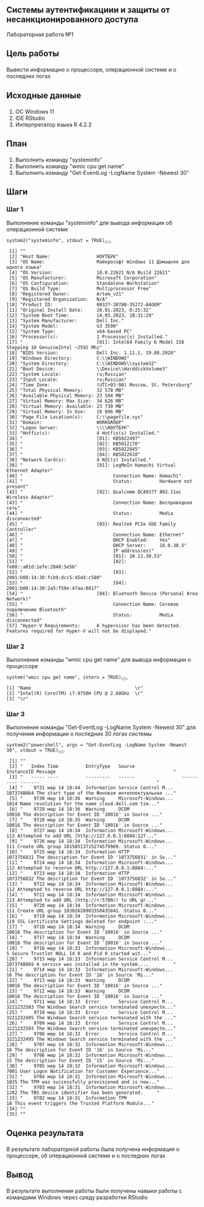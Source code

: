 </head>

<body class="fullcontent">

<div id="quarto-content" class="page-columns page-rows-contents page-layout-article">

<main class="content" id="quarto-document-content">

<section id="системы-аутентификациии-и-защиты-от-несанкционированного-доступа" class="level1">

<h1>Системы аутентификациии и защиты от несанкционированного доступа</h1>

<p>Лабораторная работа №1</p>

<section id="цель-работы" class="level2">

<h2 class="anchored" data-anchor-id="цель-работы">

Цель работы

</h2>

<p>Вывести информацию о процессоре, операционной системе и о последних логах</p>

</section>

<section id="исходные-данные" class="level2">

<h2 class="anchored" data-anchor-id="исходные-данные">

Исходные данные

</h2>

<ol type="1">

<li>ОС Windows 11</li>

<li>IDE RStudio</li>

<li>Интерпретатор языка R 4.2.2</li>

</ol>

</section>

<section id="план" class="level2">

<h2 class="anchored" data-anchor-id="план">

План

</h2>

<ol type="1">

<li>Выполнить команду "systeminfo"</li>

<li>Выполнить команду "wmic cpu get name"</li>

<li>Выполнить команду "Get-EventLog -LogName System -Newest 30"</li>

</ol>

</section>

<section id="шаги" class="level2">

<h2 class="anchored" data-anchor-id="шаги">

Шаги

</h2>

<section id="шаг-1" class="level3">

<h3 class="anchored" data-anchor-id="шаг-1">

Шаг 1

</h3>

<p>Выполнение команды "systeminfo" для вывода информации об операционной системе</p>


<pre class="sourceCode r code-with-copy"><code class="sourceCode r"><span id="cb1-1"><a href="#cb1-1" aria-hidden="true" tabindex="-1"></a><span class="fu">system2</span>(<span class="st">"systeminfo"</span>, <span class="at">stdout =</span> <span class="cn">TRUE</span>)</span></code><button title="Copy to Clipboard" class="code-copy-button"><i class="bi"></i></button></pre>

<pre><code> [1] ""                                                                                                               
 [2] "Host Name:                 НОУТБУК"                                                                             
 [3] "OS Name:                   Майкрософт Windows 11 Домашняя для одного языка"                                     
 [4] "OS Version:                10.0.22621 N/A Build 22621"                                                          
 [5] "OS Manufacturer:           Microsoft Corporation"                                                               
 [6] "OS Configuration:          Standalone Workstation"                                                              
 [7] "OS Build Type:             Multiprocessor Free"                                                                 
 [8] "Registered Owner:          Artem_v21"                                                                           
 [9] "Registered Organization:   N/A"                                                                                 
[10] "Product ID:                00327-30780-35272-AAOEM"                                                             
[11] "Original Install Date:     28.01.2023, 0:25:32"                                                                 
[12] "System Boot Time:          14.03.2023, 18:31:29"                                                                
[13] "System Manufacturer:       Dell Inc."                                                                           
[14] "System Model:              G3 3590"                                                                             
[15] "System Type:               x64-based PC"                                                                        
[16] "Processor(s):              1 Processor(s) Installed."                                                           
[17] "                           [01]: Intel64 Family 6 Model 158 Stepping 10 GenuineIntel ~2592 Mhz"                 
[18] "BIOS Version:              Dell Inc. 1.11.1, 19.08.2020"                                                        
[19] "Windows Directory:         C:\\WINDOWS"                                                                         
[20] "System Directory:          C:\\WINDOWS\\system32"                                                               
[21] "Boot Device:               \\Device\\HarddiskVolume3"                                                           
[22] "System Locale:             ru;Russian"                                                                          
[23] "Input Locale:              ru;Russian"                                                                          
[24] "Time Zone:                 (UTC+03:00) Moscow, St. Petersburg"                                                  
[25] "Total Physical Memory:     32&nbsp;578 MB"                                                                           
[26] "Available Physical Memory: 23&nbsp;594 MB"                                                                           
[27] "Virtual Memory: Max Size:  34&nbsp;626 MB"                                                                           
[28] "Virtual Memory: Available: 23&nbsp;730 MB"                                                                           
[29] "Virtual Memory: In Use:    10&nbsp;896 MB"                                                                           
[30] "Page File Location(s):     C:\\pagefile.sys"                                                                    
[31] "Domain:                    WORKGROUP"                                                                           
[32] "Logon Server:              \\\\НОУТБУК"                                                                         
[33] "Hotfix(s):                 4 Hotfix(s) Installed."                                                              
[34] "                           [01]: KB5022497"                                                                     
[35] "                           [02]: KB5012170"                                                                     
[36] "                           [03]: KB5022845"                                                                     
[37] "                           [04]: KB5022610"                                                                     
[38] "Network Card(s):           4 NIC(s) Installed."                                                                 
[39] "                           [01]: LogMeIn Hamachi Virtual Ethernet Adapter"                                      
[40] "                                 Connection Name: Hamachi"                                                      
[41] "                                 Status:          Hardware not present"                                         
[42] "                           [02]: Qualcomm QCA9377 802.11ac Wireless Adapter"                                    
[43] "                                 Connection Name: Беспроводная сеть"                                            
[44] "                                 Status:          Media disconnected"                                           
[45] "                           [03]: Realtek PCIe GbE Family Controller"                                            
[46] "                                 Connection Name: Ethernet"                                                     
[47] "                                 DHCP Enabled:    Yes"                                                          
[48] "                                 DHCP Server:     10.0.30.5"                                                    
[49] "                                 IP address(es)"                                                                
[50] "                                 [01]: 10.11.30.53"                                                             
[51] "                                 [02]: fe80::a01d:1efe:2848:5e56"                                               
[52] "                                 [03]: 2001:b08:14:30:fcb9:dcc5:45d4:c580"                                      
[53] "                                 [04]: 2001:b08:14:30:2a5:f59e:47aa:8817"                                       
[54] "                           [04]: Bluetooth Device (Personal Area Network)"                                      
[55] "                                 Connection Name: Сетевое подключение Bluetooth"                                
[56] "                                 Status:          Media disconnected"                                           
[57] "Hyper-V Requirements:      A hypervisor has been detected. Features required for Hyper-V will not be displayed."</code></pre>

</section>

<section id="шаг-2" class="level3">

<h3 class="anchored" data-anchor-id="шаг-2">

Шаг 2

</h3>

<p>Выполнение команды "wmic cpu get name" для вывода информации о процессоре</p>

<pre class="sourceCode r code-with-copy"><code class="sourceCode r"><span id="cb3-1"><a href="#cb3-1" aria-hidden="true" tabindex="-1"></a><span class="fu">system</span>(<span class="st">"wmic cpu get name"</span>, <span class="at">intern =</span> <span class="cn">TRUE</span>)</span></code><button title="Copy to Clipboard" class="code-copy-button"><i class="bi"></i></button></pre>

<pre><code>[1] "Name                                      \r"
[2] "Intel(R) Core(TM) i7-9750H CPU @ 2.60GHz  \r"
[3] "\r"                                          </code></pre>

</section>

<section id="шаг-3" class="level3">

<h3 class="anchored" data-anchor-id="шаг-3">

Шаг 3

</h3>

<p>Выполнение команды "Get-EventLog -LogName System -Newest 30" для получения информации о последних 30 логах системы</p>

<pre class="sourceCode r code-with-copy"><code class="sourceCode r"><span id="cb5-1"><a href="#cb5-1" aria-hidden="true" tabindex="-1"></a><span class="fu">system2</span>(<span class="st">"powershell"</span>, <span class="at">args =</span> <span class="st">"Get-EventLog -LogName System -Newest 30"</span>, <span class="at">stdout =</span> <span class="cn">TRUE</span>)</span></code><button title="Copy to Clipboard" class="code-copy-button"><i class="bi"></i></button></pre>

<pre><code> [1] ""                                                                                                                       
 [2] "   Index Time          EntryType   Source                 InstanceID Message                                           "
 [3] "   ----- ----          ---------   ------                 ---------- -------                                           "
 [4] "    9731 мар 14 18:44  Information Service Control M...   1073748864 The start type of the Фоновая интеллектуальная ..."
 [5] "    9730 мар 14 18:36  Warning     Microsoft-Windows...         1014 Name resolution for the name cloud.dell.com tim..."
 [6] "    9729 мар 14 18:36  Warning     DCOM                        10016 The description for Event ID '10016' in Source ..."
 [7] "    9728 мар 14 18:35  Warning     DCOM                        10016 The description for Event ID '10016' in Source ..."
 [8] "    9727 мар 14 18:34  Information Microsoft-Windows...          113 Attempted to add URL (http://127.0.0.1:8884:127..."
 [9] "    9726 мар 14 18:34  Information Microsoft-Windows...          111 Create URL group 18158513715274579969. Status 0..."
[10] "    9725 мар 14 18:34  Information HTTP                   1073756831 The description for Event ID '1073756831' in So..."
[11] "    9724 мар 14 18:34  Information Microsoft-Windows...          112 Attempted to reserve URL http://127.0.0.1:8884:..."
[12] "    9723 мар 14 18:34  Information HTTP                   1073756832 The description for Event ID '1073756832' in So..."
[13] "    9722 мар 14 18:34  Information Microsoft-Windows...          112 Attempted to reserve URL http://127.0.0.1:8884:..."
[14] "    9721 мар 14 18:34  Information Microsoft-Windows...          113 Attempted to add URL (http://+:5700/) to URL gr..."
[15] "    9720 мар 14 18:34  Information Microsoft-Windows...          111 Create URL group 18302628903350435841. Status 0..."
[16] "    9719 мар 14 18:34  Information Microsoft-Windows...          119 SSL Certificate Settings deleted for endpoint :..."
[17] "    9718 мар 14 18:34  Warning     DCOM                        10016 The description for Event ID '10016' in Source ..."
[18] "    9717 мар 14 18:34  Warning     DCOM                        10016 The description for Event ID '10016' in Source ..."
[19] "    9716 мар 14 18:33  Information Microsoft-Windows...            5 Secure Trustlet NULL Id 0 and Pid 0 started wit..."
[20] "    9715 мар 14 18:33  Information Service Control M...   1073748869 A service was installed in the system....         "
[21] "    9714 мар 14 18:33  Information Microsoft-Windows...           16 The description for Event ID '16' in Source 'Mi..."
[22] "    9713 мар 14 18:33  Warning     DCOM                        10016 The description for Event ID '10016' in Source ..."
[23] "    9712 мар 14 18:33  Warning     DCOM                        10016 The description for Event ID '10016' in Source ..."
[24] "    9711 мар 14 18:33  Error       Service Control M...   3221232503 The Windows Search service terminated unexpecte..."
[25] "    9710 мар 14 18:33  Error       Service Control M...   3221232495 The Windows Search service terminated with the ..."
[26] "    9709 мар 14 18:33  Error       Service Control M...   3221232503 The Windows Search service terminated unexpecte..."
[27] "    9708 мар 14 18:33  Error       Service Control M...   3221232495 The Windows Search service terminated with the ..."
[28] "    9707 мар 14 18:32  Information Microsoft-Windows...           16 The description for Event ID '16' in Source 'Mi..."
[29] "    9706 мар 14 18:32  Information Microsoft-Windows...           15 The description for Event ID '15' in Source 'Mi..."
[30] "    9705 мар 14 18:32  Information Microsoft-Windows...         7001 User Logon Notification for Customer Experience..."
[31] "    9704 мар 14 18:31  Information Microsoft-Windows...         1025 The TPM was successfully provisioned and is now..."
[32] "    9703 мар 14 18:31  Information Microsoft-Windows...         1282 The TBS device identifier has been generated.     "
[33] "    9702 мар 14 18:31  Information TPM                            18 This event triggers the Trusted Platform Module..."
[34] ""                                                                                                                       
[35] ""                                                                                                                       </code></pre>

</section>

</section>

<section id="оценка-результата" class="level2">

<h2 class="anchored" data-anchor-id="оценка-результата">

Оценка результата

</h2>

<p>В результате лабораторной работы была получена информация о процессоре, об операционной системе и о последних логах</p>

</section>

<section id="вывод" class="level2">

<h2 class="anchored" data-anchor-id="вывод">

Вывод

</h2>

<p>В результате выполнения работы были получены навыки работы с командами Windows через среду разработки RStudio</p>

</section>

</section>

</body>

</html>
